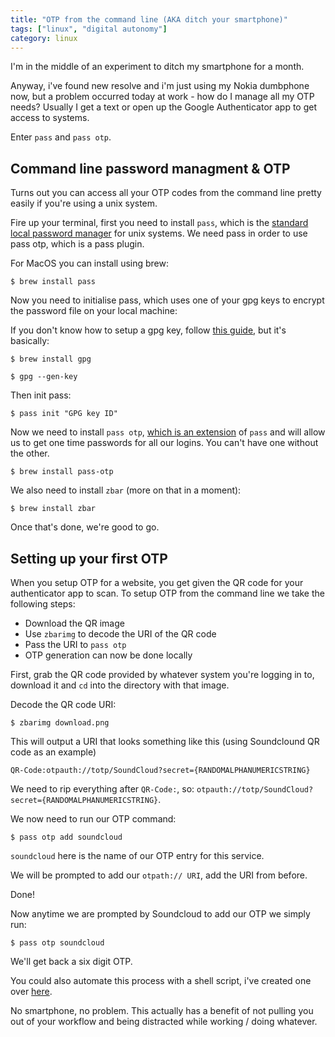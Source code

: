 ```yaml
---
title: "OTP from the command line (AKA ditch your smartphone)"
tags: ["linux", "digital autonomy"]
category: linux
---
```


I'm in the middle of an experiment to ditch my smartphone for a month.

Anyway, i've found new resolve and i'm just using my Nokia dumbphone now, but a problem occurred today at work - how do I manage all my OTP needs? Usually I get a text or open up the Google Authenticator app to get access to systems.

Enter `pass` and `pass otp`.

## Command line password managment & OTP

Turns out you can access all your OTP codes from the command line pretty easily if you're using a unix system.

Fire up your terminal, first you need to install `pass`, which is the [standard local password manager](https://www.passwordstore.org/) for unix systems. We need pass in order to use pass otp, which is a pass plugin.

For MacOS you can install using brew:

```console
$ brew install pass
```

Now you need to initialise pass, which uses one of your gpg keys to encrypt the password file on your local machine:

If you don't know how to setup a gpg key, follow [this guide](https://dev.to/zemse/setup-gpg-on-macos-2iib), but it's basically:

```console
$ brew install gpg
```

```console
$ gpg --gen-key
```

Then init pass:

```console
$ pass init "GPG key ID"
```

Now we need to install `pass otp`, [which is an extension](https://formulae.brew.sh/formula/pass-otp) of `pass` and will allow us to get one time passwords for all our logins. You can't have one without the other.

```console
$ brew install pass-otp
```

We also need to install `zbar` (more on that in a moment):

```console
$ brew install zbar
```

Once that's done, we're good to go.

## Setting up your first OTP

When you setup OTP for a website, you get given the QR code for your authenticator app to scan. To setup OTP from the command line we take the following steps:

- Download the QR image
- Use `zbarimg` to decode the URI of the QR code
- Pass the URI to `pass otp`
- OTP generation can now be done locally

First, grab the QR code provided by whatever system you're logging in to, download it and `cd` into the directory with that image.

Decode the QR code URI:

```console
$ zbarimg download.png
```

This will output a URI that looks something like this (using Soundclound QR code as an example)

```
QR-Code:otpauth://totp/SoundCloud?secret={RANDOMALPHANUMERICSTRING}
```

We need to rip everything after `QR-Code:`, so: `otpauth://totp/SoundCloud?secret={RANDOMALPHANUMERICSTRING}`.

We now need to run our OTP command:

```console
$ pass otp add soundcloud
```

`soundcloud` here is the name of our OTP entry for this service.

We will be prompted to add our `otpath:// URI`, add the URI from before.

Done!

Now anytime we are prompted by Soundcloud to add our OTP we simply run:

```console
$ pass otp soundcloud
```

We'll get back a six digit OTP.

You could also automate this process with a shell script, i've created one over [here](https://github.com/JeremyJamesL/shell-scripts/blob/main/2fa-creater.sh).

No smartphone, no problem. This actually has a benefit of not pulling you out of your workflow and being distracted while working / doing whatever.
